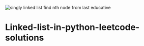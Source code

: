 ![singly linked list find nth node from last educative](https://user-images.githubusercontent.com/77383748/181864299-0864980e-1171-478f-a3f1-420f4ad524b8.png)
# Linked-list-in-python-leetcode-solutions

